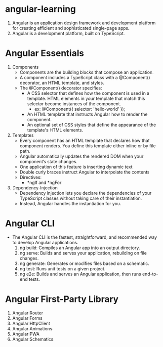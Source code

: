 # angular-learning
1. Angular is an application design framework and development platform for creating efficient and sophisticated single-page apps.
2. Angular is a development platform, built on TypeScript.

# Angular Essentials
1. Components
    - Components are the building blocks that compose an application.
    - A component includes a TypeScript class with a @Component() decorator, an HTML template, and styles.
    - The @Component() decorator specifies:
        - A CSS selector that defines how the component is used in a template. HTML elements in your template that match this selector become instances of the component.
            - ex: @Component({ selector: 'hello-world' });
                    <hello-world></hello-world>
        - An HTML template that instructs Angular how to render the component.
        - An optional set of CSS styles that define the appearance of the template's HTML elements.
2. Templates
    - Every component has an HTML template that declares how that component renders. You define this template either inline or by file path.
    - Angular automatically updates the rendered DOM when your component’s state changes.
    - One application of this feature is inserting dynamic text
    - Double curly braces instruct Angular to interpolate the contents
    - Directives:
        - *ngIf and *ngFor
3. Dependency-Injection
    - Dependency injection lets you declare the dependencies of your TypeScript classes without taking care of their instantiation.
    - Instead, Angular handles the instantiation for you.

# Angular CLI
- The Angular CLI is the fastest, straightforward, and recommended way to develop Angular applications.
    1. ng build: Compiles an Angular app into an output directory.
    2. ng serve: Builds and serves your application, rebuilding on file changes.
    3. ng generate: Generates or modifies files based on a schematic.
    4. ng test: Runs unit tests on a given project.
    5. ng e2e: Builds and serves an Angular application, then runs end-to-end tests.

# Angular First-Party Library
1. Angular Router
2. Angular Forms
3. Angular HttpClient
4. Angular Animations
5. Angular PWA
6. Angular Schematics
